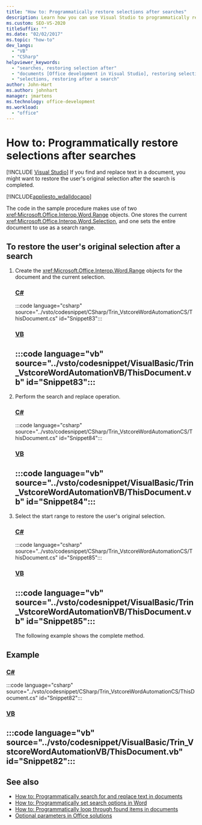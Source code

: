 ```yaml
---
title: "How to: Programmatically restore selections after searches"
description: Learn how you can use Visual Studio to programmatically restore selections after searches in a Microsoft Word document.
ms.custom: SEO-VS-2020
titleSuffix: ""
ms.date: "02/02/2017"
ms.topic: "how-to"
dev_langs:
  - "VB"
  - "CSharp"
helpviewer_keywords:
  - "searches, restoring selection after"
  - "documents [Office development in Visual Studio], restoring selections"
  - "selections, restoring after a search"
author: John-Hart
ms.author: johnhart
manager: jmartens
ms.technology: office-development
ms.workload:
  - "office"
---
```

# How to: Programmatically restore selections after searches

 [!INCLUDE [Visual Studio](~/includes/applies-to-version/vs-windows-only.md)]
  If you find and replace text in a document, you might want to restore the user's original selection after the search is completed.

 [!INCLUDE[appliesto_wdalldocapp](../vsto/includes/appliesto-wdalldocapp-md.md)]

 The code in the sample procedure makes use of two <xref:Microsoft.Office.Interop.Word.Range> objects. One stores the current <xref:Microsoft.Office.Interop.Word.Selection>, and one sets the entire document to use as a search range.

## To restore the user's original selection after a search

1. Create the <xref:Microsoft.Office.Interop.Word.Range> objects for the document and the current selection.

    ### [C#](#tab/csharp)
    :::code language="csharp" source="../vsto/codesnippet/CSharp/Trin_VstcoreWordAutomationCS/ThisDocument.cs" id="Snippet83":::

    ### [VB](#tab/vb)
    :::code language="vb" source="../vsto/codesnippet/VisualBasic/Trin_VstcoreWordAutomationVB/ThisDocument.vb" id="Snippet83":::
    ---

2. Perform the search and replace operation.

    ### [C#](#tab/csharp)
    :::code language="csharp" source="../vsto/codesnippet/CSharp/Trin_VstcoreWordAutomationCS/ThisDocument.cs" id="Snippet84":::

    ### [VB](#tab/vb)
    :::code language="vb" source="../vsto/codesnippet/VisualBasic/Trin_VstcoreWordAutomationVB/ThisDocument.vb" id="Snippet84":::
    ---

3. Select the start range to restore the user's original selection.

    ### [C#](#tab/csharp)
    :::code language="csharp" source="../vsto/codesnippet/CSharp/Trin_VstcoreWordAutomationCS/ThisDocument.cs" id="Snippet85":::

    ### [VB](#tab/vb)
    :::code language="vb" source="../vsto/codesnippet/VisualBasic/Trin_VstcoreWordAutomationVB/ThisDocument.vb" id="Snippet85":::
    ---

   The following example shows the complete method.

## Example

 ### [C#](#tab/csharp)
 :::code language="csharp" source="../vsto/codesnippet/CSharp/Trin_VstcoreWordAutomationCS/ThisDocument.cs" id="Snippet82":::

 ### [VB](#tab/vb)
 :::code language="vb" source="../vsto/codesnippet/VisualBasic/Trin_VstcoreWordAutomationVB/ThisDocument.vb" id="Snippet82":::
 ---

## See also
- [How to: Programmatically search for and replace text in documents](../vsto/how-to-programmatically-search-for-and-replace-text-in-documents.md)
- [How to: Programmatically set search options in Word](../vsto/how-to-programmatically-set-search-options-in-word.md)
- [How to: Programmatically loop through found items in documents](../vsto/how-to-programmatically-loop-through-found-items-in-documents.md)
- [Optional parameters in Office solutions](../vsto/optional-parameters-in-office-solutions.md)

